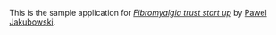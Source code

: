 This is the sample application for
[*Fibromyalgia trust start up*](http://fibrotrust.org/)
by [Pawel Jakubowski](http://infonetlive.com/).